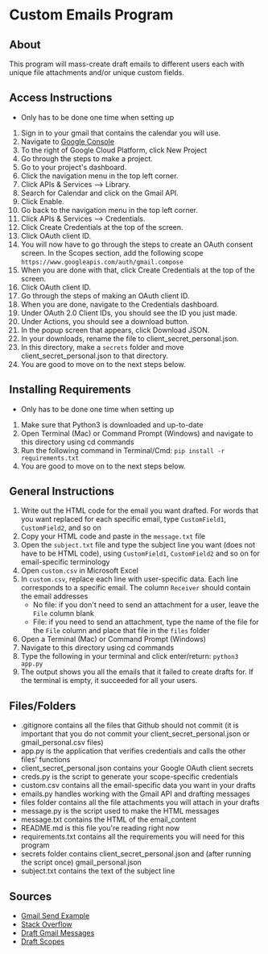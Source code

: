 # Custom Emails Program

## About
This program will mass-create draft emails to different users each with unique file attachments and/or unique custom fields.

## Access Instructions
* Only has to be done one time when setting up
1. Sign in to your gmail that contains the calendar you will use.
2. Navigate to [Google Console](https://console.cloud.google.com)
3. To the right of Google Cloud Platform, click New Project
4. Go through the steps to make a project.
5. Go to your project's dashboard.
6. Click the navigation menu in the top left corner.
7. Click APIs & Services --> Library.
8. Search for Calendar and click on the Gmail API.
9. Click Enable.
10. Go back to the navigation menu in the top left corner.
11. Click APIs & Services --> Credentials.
12. Click Create Credentials at the top of the screen.
13. Click OAuth client ID.
14. You will now have to go through the steps to create an OAuth consent screen. In the Scopes section, add the following scope ```https://www.googleapis.com/auth/gmail.compose```
15. When you are done with that, click Create Credentials at the top of the screen.
16. Click OAuth client ID.
17. Go through the steps of making an OAuth client ID.
18. When you are done, navigate to the Credentials dashboard.
19. Under OAuth 2.0 Client IDs, you should see the ID you just made.
20. Under Actions, you should see a download button.
21. In the popup screen that appears, click Download JSON.
22. In your downloads, rename the file to client_secret_personal.json.
23. In this directory, make a ```secrets``` folder and move client_secret_personal.json to that directory.
24. You are good to move on to the next steps below.


## Installing Requirements
* Only has to be done one time when setting up
1. Make sure that Python3 is downloaded and up-to-date
2. Open Terminal (Mac) or Command Prompt (Windows) and navigate to this directory using cd commands
3. Run the following command in Terminal/Cmd: ```pip install -r requirements.txt ```
4. You are good to move on to the next steps below.


## General Instructions
1. Write out the HTML code for the email you want drafted. For words that you want replaced for each specific email, type ```CustomField1```, ```CustomField2```, and so on
2. Copy your HTML code and paste in the ```message.txt``` file
3. Open the ```subject.txt``` file and type the subject line you want (does not have to be HTML code), using ```CustomField1```, ```CustomField2``` and so on for email-specific terminology
4. Open ```custom.csv``` in Microsoft Excel
5. In ```custom.csv```, replace each line with user-specific data. Each line corresponds to a specific email. The column ```Receiver``` should contain the email addresses
    * No file: if you don't need to send an attachment for a user, leave the ```File``` column blank
    * File: if you need to send an attachment, type the name of the file for the ```File``` column and place that file in the ```files``` folder
6. Open a Terminal (Mac) or Command Prompt (Windows)
7. Navigate to this directory using cd commands
8. Type the following in your terminal and click enter/return: ```python3 app.py```
9. The output shows you all the emails that it failed to create drafts for. If the terminal is empty, it succeeded for all your users.


## Files/Folders
* .gitignore contains all the files that Github should not commit (it is important that you do not commit your client_secret_personal.json or gmail_personal.csv files)
* app.py is the application that verifies credentials and calls the other files' functions
* client_secret_personal.json contains your Google OAuth client secrets
* creds.py is the script to generate your scope-specific credentials
* custom.csv contains all the email-specific data you want in your drafts
* emails.py handles working with the Gmail API and drafting messages
* files folder contains all the file attachments you will attach in your drafts
* message.py is the script used to make the HTML messages
* message.txt contains the HTML of the email_content
* README.md is this file you're reading right now
* requirements.txt contains all the requirements you will need for this program
* secrets folder contains client_secret_personal.json and (after running the script once) gmail_personal.json
* subject.txt contains the text of the subject line

## Sources
* [Gmail Send Example](https://stackoverflow.com/questions/37201250/sending-email-via-gmail-python
)
* [Stack Overflow](https://stackoverflow.com/)
* [Draft Gmail Messages](https://developers.google.com/gmail/api/guides/drafts)
* [Draft Scopes](https://developers.google.com/gmail/api/reference/rest/v1/users.drafts/create)
